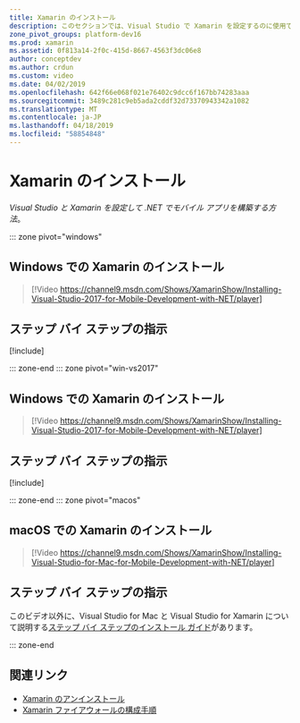 ```yaml
---
title: Xamarin のインストール
description: このセクションでは、Visual Studio で Xamarin を設定するのに使用できるインストールと設定の方法の概要を説明します。
zone_pivot_groups: platform-dev16
ms.prod: xamarin
ms.assetid: 0f813a14-2f0c-415d-8667-4563f3dc06e8
author: conceptdev
ms.author: crdun
ms.custom: video
ms.date: 04/02/2019
ms.openlocfilehash: 642f66e068f021e76402c9dcc6f167bb74283aaa
ms.sourcegitcommit: 3489c281c9eb5ada2cddf32d73370943342a1082
ms.translationtype: MT
ms.contentlocale: ja-JP
ms.lasthandoff: 04/18/2019
ms.locfileid: "58854848"
---
```

# <a name="installing-xamarin"></a>Xamarin のインストール

_Visual Studio と Xamarin を設定して .NET でモバイル アプリを構築する方法_。

::: zone pivot="windows"

## <a name="installing-xamarin-on-windows"></a>Windows での Xamarin のインストール

> [!Video https://channel9.msdn.com/Shows/XamarinShow/Installing-Visual-Studio-2017-for-Mobile-Development-with-NET/player]

## <a name="step-by-step-instructions"></a>ステップ バイ ステップの指示

[!include[](~/cross-platform/includes/install-xamarin-windows-2019.md)]

::: zone-end
::: zone pivot="win-vs2017"

## <a name="installing-xamarin-on-windows"></a>Windows での Xamarin のインストール

> [!Video https://channel9.msdn.com/Shows/XamarinShow/Installing-Visual-Studio-2017-for-Mobile-Development-with-NET/player]

## <a name="step-by-step-instructions"></a>ステップ バイ ステップの指示

[!include[](~/cross-platform/includes/install-xamarin-windows.md)]

::: zone-end
::: zone pivot="macos"

## <a name="installing-xamarin-on-macos"></a>macOS での Xamarin のインストール

> [!Video https://channel9.msdn.com/Shows/XamarinShow/Installing-Visual-Studio-for-Mac-for-Mobile-Development-with-NET/player]

## <a name="step-by-step-instructions"></a>ステップ バイ ステップの指示

このビデオ以外に、Visual Studio for Mac と Visual Studio for Xamarin について説明する[ステップ バイ ステップのインストール ガイド](/visualstudio/mac/installation/)があります。

::: zone-end

## <a name="related-links"></a>関連リンク

- [Xamarin のアンインストール](~/get-started/installation/uninstalling-xamarin.md)
- [Xamarin ファイアウォールの構成手順](firewall.md)

